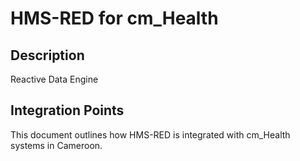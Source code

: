 # HMS-RED for cm_Health

## Description

Reactive Data Engine

## Integration Points

This document outlines how HMS-RED is integrated with cm_Health systems in Cameroon.

